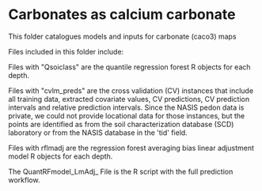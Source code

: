 # Carbonates as calcium carbonate

This folder catalogues models and inputs for carbonate (caco3) maps

Files included in this folder include:

Files with "Qsoiclass" are the quantile regression forest R objects for each depth.

Files with "cvlm_preds" are the cross validation (CV) instances that include all training data, extracted covariate values, CV predictions, CV prediction intervals and relative prediction intervals. Since the NASIS pedon data is private, we could not provide locational data for those instances, but the points are identified as from the soil characterization database (SCD) laboratory or from the NASIS database in the 'tid' field.

Files with rflmadj are the regression forest averaging bias linear adjustment model R objects for each depth.

The QuantRFmodel_LmAdj_ File is the R script with the full prediction workflow.
